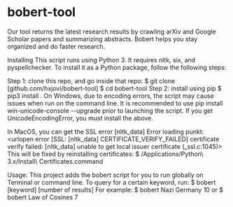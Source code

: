 # bobert-tool
Our tool returns the latest research results by crawling arXiv and Google Scholar papers and summarizing abstracts. Bobert helps you stay organized and do faster research.

Installing
This script runs using Python 3. It requires nltk, six, and pyspellchecker. To install it as a Python package, follow the following steps:

Step 1: clone this repo, and go inside that repo:
$ git clone [github.com/hxjovi/bobert-tool]
$ cd bobert-tool
Step 2: install using pip
$ pip3 install .
On Windows, due to encoding errors, the script may cause issues when run on the command line. It is recommended to use pip install win-unicode-console --upgrade prior to launching the script. If you get UnicodeEncodingError, you must  install the above.

In MacOS, you can get the SSL error
[nltk_data] Error loading punkt: <urlopen error [SSL:
[nltk_data]     CERTIFICATE_VERIFY_FAILED] certificate verify failed:
[nltk_data]     unable to get local issuer certificate (_ssl.c:1045)>
This will be fixed by reinstalling certificates:
$ /Applications/Python\ 3.x/Install\ Certificates.command
 
 
Usage:
This project adds the bobert script for you to run globally on Terminal or command line.
To query for a certain keyword, run:
$ bobert [keyword] [number of results]
For example:
$ bobert Nazi Germany 10
or
$ bobert Law of Cosines 7
